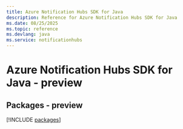 ```yaml
---
title: Azure Notification Hubs SDK for Java
description: Reference for Azure Notification Hubs SDK for Java
ms.date: 08/25/2025
ms.topic: reference
ms.devlang: java
ms.service: notificationhubs
---
```

# Azure Notification Hubs SDK for Java - preview
## Packages - preview
[!INCLUDE [packages](notification-hubs-index.md)]